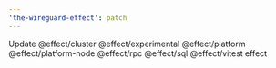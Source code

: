 ```yaml
---
'the-wireguard-effect': patch
---
```


Update @effect/cluster @effect/experimental @effect/platform @effect/platform-node @effect/rpc @effect/sql @effect/vitest effect
